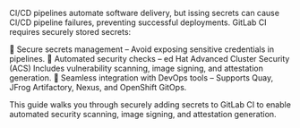 CI/CD pipelines automate software delivery, but issing secrets can cause CI/CD pipeline failures, preventing successful deployments. GitLab CI requires securely stored secrets:

🔹 Secure secrets management – Avoid exposing sensitive credentials in pipelines.
🔹 Automated security checks – ed Hat Advanced Cluster Security (ACS) Includes vulnerability scanning, image signing, and attestation generation.
🔹 Seamless integration with DevOps tools – Supports Quay, JFrog Artifactory, Nexus, and OpenShift GitOps.


This guide walks you through securely adding secrets to GitLab CI to enable automated security scanning, image signing, and attestation generation.
